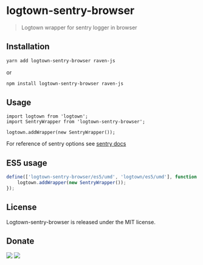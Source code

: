 # logtown-sentry-browser

> Logtown wrapper for sentry logger in browser 

## Installation

```bash
yarn add logtown-sentry-browser raven-js
```

or 

```bash
npm install logtown-sentry-browser raven-js
```

## Usage

```es6
import logtown from 'logtown';
import SentryWrapper from 'logtown-sentry-browser';

logtown.addWrapper(new SentryWrapper());
```

For reference of sentry options see [sentry docs](https://docs.sentry.io/clients/javascript/)

## ES5 usage

```javascript
define(['logtown-sentry-browser/es5/umd', 'logtown/es5/umd'], function (SentryWrapper, logtown) {
    logtown.addWrapper(new SentryWrapper());
});
```

## License

Logtown-sentry-browser is released under the MIT license.

## Donate

[![](https://img.shields.io/badge/patreon-donate-yellow.svg)](https://www.patreon.com/red_rabbit)
[![](https://img.shields.io/badge/flattr-donate-yellow.svg)](https://flattr.com/profile/red_rabbit)

